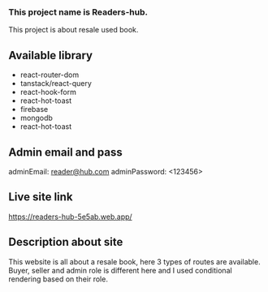 ### This project name is Readers-hub.
This project is about resale used book.

## Available library
* react-router-dom
* tanstack/react-query
* react-hook-form
* react-hot-toast
* firebase
* mongodb
* react-hot-toast
## Admin email and pass
adminEmail: <reader@hub.com>
adminPassword: <123456>
## Live site link
https://readers-hub-5e5ab.web.app/
## Description about site
This website is all about a resale book, here 3 types of routes are available. Buyer, seller and admin role is different here and I used conditional rendering based on their role.
